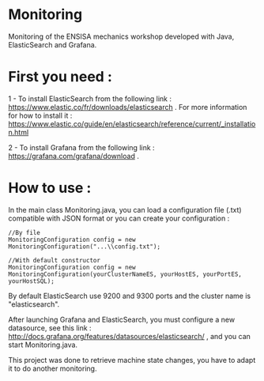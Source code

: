 # Monitoring
Monitoring of the ENSISA mechanics workshop developed with Java, ElasticSearch and Grafana.

# First you need : 

1 - To install ElasticSearch from the following link : https://www.elastic.co/fr/downloads/elasticsearch .
    For more information for how to install it : https://www.elastic.co/guide/en/elasticsearch/reference/current/_installation.html
    
2 - To install Grafana from the following link : https://grafana.com/grafana/download . 

# How to use : 

In the main class Monitoring.java, you can load a configuration file (.txt) compatible with JSON format or
you can create your configuration : 

```
//By file
MonitoringConfiguration config = new MonitoringConfiguration("...\\config.txt");

//With default constructor 
MonitoringConfiguration config = new MonitoringConfiguration(yourClusterNameES, yourHostES, yourPortES, yourHostSQL); 
```

By default ElasticSearch use 9200 and 9300 ports and the cluster name is "elasticsearch". 

After launching Grafana and ElasticSearch, you must configure a new datasource, see this link : http://docs.grafana.org/features/datasources/elasticsearch/ , and you can start Monitoring.java. 

This project was done to retrieve machine state changes, you have to adapt it to do another monitoring. 
